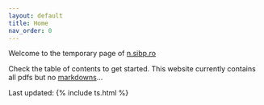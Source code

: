 ```yaml
---
layout: default
title: Home
nav_order: 0
---
```

Welcome to the temporary page of [n.sibp.ro](https://n.sibp.ro)

Check the table of contents to get started. This website currently contains all pdfs but no [markdowns](../mdf)... 

Last updated: {% include ts.html %}
